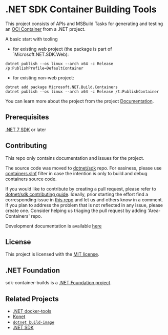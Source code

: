 # .NET SDK Container Building Tools

This project consists of APIs and MSBuild Tasks for generating and testing an [OCI Container](https://opencontainers.org/) from a .NET project.

A basic start with tooling 

- for existing web project (the package is part of `Microsoft.NET.SDK.Web):

```shell
dotnet publish --os linux --arch x64 -c Release /p:PublishProfile=DefaultContainer
```

- for existing non-web project:

```shell
dotnet add package Microsoft.NET.Build.Containers
dotnet publish --os linux --arch x64 -c Release /t:PublishContainer
```

You can learn more about the project from the project [Documentation](./docs).

## Prerequisites

[.NET 7 SDK](https://dotnet.microsoft.com/download/dotnet/7.0) or later 

## Contributing

This repo only contains documentation and issues for the project.

The source code was moved to [dotnet/sdk](https://github.com/dotnet/sdk/tree/main/src/Containers) repo.
For easiness, please use [containers.slnf](https://github.com/dotnet/sdk/blob/main/containers.slnf) filter in case the intention is only to build and debug containers source code.

If you would like to contribute by creating a pull request, please refer to [dotnet/sdk contributing guide](https://github.com/dotnet/sdk#how-do-i-engage-and-contribute). 
Ideally, prior starting the effort find a corresponding issue in [this repo](https://github.com/dotnet/sdk-container-builds/issues) and let us and others know in a comment. If you plan to address the problem that is not reflected in any issue, please create one. Consider helping us triaging the pull request by adding 'Area-Containers' repo.

Development documentation is available [here](./docs/DevelopmentDocumentation.md)

## License

This project is licensed with the [MIT license](LICENSE).

## .NET Foundation

sdk-container-builds is a [.NET Foundation project](https://dotnetfoundation.org/projects).

## Related Projects

- [.NET docker-tools](https://github.com/dotnet/docker-tools)
- [Konet](https://github.com/lippertmarkus/konet)
- [`dotnet build-image`](https://github.com/tmds/build-image)
- [.NET SDK](https://github.com/dotnet/sdk)
